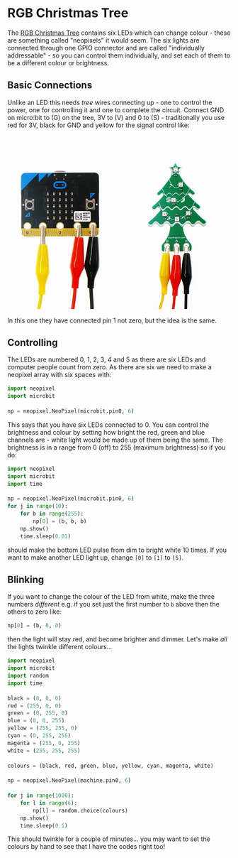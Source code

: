# RGB Christmas Tree

The [RGB Christmas Tree](https://thepihut.com/products/rainbow-led-christmas-tree-for-micro-bit) contains six LEDs which can change colour - these are something called "neopixels" it would seem. The six lights are connected through one GPIO connector and are called "individually addressable" - so you can control them individually, and set each of them to be a different colour or brightness.

## Basic Connections

Unlike an LED this needs _tree_ wires connecting up - one to control the power, one for controlling it and one to complete the circuit. Connect GND on micro:bit to (G) on the tree, 3V to (V) and 0 to (S) - traditionally you use red for 3V, black for GND and yellow for the signal control like:

![Tree wiring](images/tree-wiring.jpg)

In this one they have connected pin 1 not zero, but the idea is the same.

## Controlling

The LEDs are numbered 0, 1, 2, 3, 4 and 5 as there are six LEDs and computer people count from zero. As there are six we need to make a neopixel array with six spaces with:

```python
import neopixel
import microbit

np = neopixel.NeoPixel(microbit.pin0, 6)
```

This says that you have six LEDs connected to 0. You can control the brightness and colour by setting how bright the red, green and blue channels are - white light would be made up of them being the same. The brightness is in a range from 0 (off) to 255 (maximum brightness) so if you do:

```python
import neopixel
import microbit
import time

np = neopixel.NeoPixel(microbit.pin0, 6)
for j in range(10):
    for b in range(255):
        np[0] = (b, b, b)
    np.show()
    time.sleep(0.01)
```

should make the bottom LED pulse from dim to bright white 10 times. If
you want to make another LED light up, change `[0]` to `[1]` to
`[5]`. 

## Blinking

If you want to change the colour of the LED from white, make the three
numbers _different_ e.g. if you set just the first number to `b` above
then the others to zero like:

```Python
np[0] = (b, 0, 0)
```

then the light will stay red, and become brighter and dimmer. Let's
make _all_ the lights twinkle different colours...

```python
import neopixel
import microbit
import random
import time

black = (0, 0, 0)
red = (255, 0, 0)
green = (0, 255, 0)
blue = (0, 0, 255)
yellow = (255, 255, 0)
cyan = (0, 255, 255)
magenta = (255, 0, 255)
white = (255, 255, 255)

colours = (black, red, green, blue, yellow, cyan, magenta, white)

np = neopixel.NeoPixel(machine.pin0, 6)

for j in range(1000):
    for l in range(6):
        np[l] = random.choice(colours)
    np.show()
    time.sleep(0.1)
```

This should twinkle for a couple of minutes... you may want to set the colours by hand to see that I have the codes right too!

